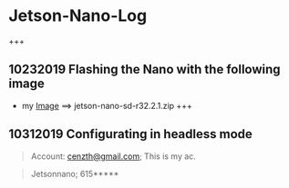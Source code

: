 # Jetson-Nano-Log
+++
## 10232019 Flashing the Nano with the following image 
+ my [Image](https://developer.nvidia.com/embedded/learn/get-started-jetson-nano-devkit#intro) ==> jetson-nano-sd-r32.2.1.zip
+++
## 10312019 Configurating in headless mode
> Account:
> cenzth@gmail.com;
> This is my ac.

> Jetsonnano;
> 615*****
